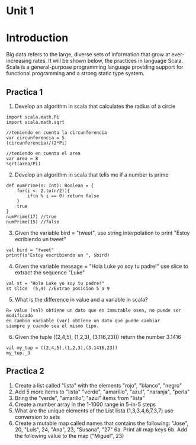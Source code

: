 # Unit 1
# Introduction

Big data refers to the large, diverse sets of information that grow at ever-increasing rates.
It will be shown below, the practices in language Scala.
Scala is a general-purpose programming language providing support for functional programming and a strong static type system.
## Practica 1

1. Develop an algorithm in scala that calculates the radius of a circle
```
import scala.math.Pi
import scala.math.sqrt

//teniendo en cuenta la circunferencia
var circunferencia = 5 
(circunferencia)/(2*Pi) 

//teniendo en cuenta el area
var area = 8 
sqrt(area/Pi) 
```

2. Develop an algorithm in scala that tells me if a number is prime
```
def numPrime(n: Int): Boolean = {
    for(i <- 2.to(n/2)){
        if(n % i == 0) return false
    }
    true
}
numPrime(17) //true
numPrime(15) //false
```

3. Given the variable bird = "tweet", use string interpolation to print "Estoy ecribiendo un tweet"
```
val bird = "tweet"
printf(s"Estoy escribiendo un ", $bird)
```

4. Given the variable message = "Hola Luke yo soy tu padre!" use slice to extract the sequence "Luke"
```
val st = "Hola Luke yo soy tu padre!"
st slice  (5,9) //Extrae posicion 5 a 9
```

5. What is the difference in value and a variable in scala?
```
R= value (val) obtiene un dato que es inmutable osea, no puede ser modificado 
en cambio variable (var) obtiene un dato que puede cambiar 
siempre y cuando sea el mismo tipo.
```

6. Given the tuple ((2,4,5), (1,2,3), (3,116,23))) return the number 3.1416
```
val my_tup = ((2,4,5),(1,2,3),(3.1416,23))
my_tup._3
```

## Practica 2

1. Create a list called "lista" with the elements "rojo", "blanco", "negro"
2. Add 5 more items to "lista" "verde", "amarillo", "azul", "naranja", "perla"
3. Bring the "verde", "amarillo", "azul" items from "lista"
4. Create a number array in the 1-1000 range in 5-in-5 steps
5. What are the unique elements of the List lista (1,3,3,4,6,7,3,7) use conversion to sets
6. Create a mutable map called names that contains the following: "Jose", 20, "Luis", 24, "Ana", 23, "Susana", "27"
6a. Print all map keys
6b. Add the following value to the map ("Miguel", 23)
